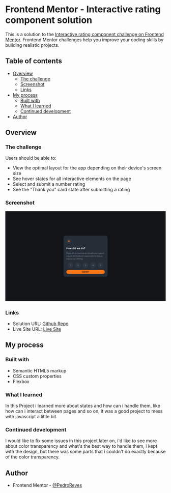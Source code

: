 # Frontend Mentor - Interactive rating component solution

This is a solution to the [Interactive rating component challenge on Frontend Mentor](https://www.frontendmentor.io/challenges/interactive-rating-component-koxpeBUmI). Frontend Mentor challenges help you improve your coding skills by building realistic projects. 

## Table of contents

- [Overview](#overview)
  - [The challenge](#the-challenge)
  - [Screenshot](#screenshot)
  - [Links](#links)
- [My process](#my-process)
  - [Built with](#built-with)
  - [What I learned](#what-i-learned)
  - [Continued development](#continued-development)
- [Author](#author)

## Overview

### The challenge

Users should be able to:

- View the optimal layout for the app depending on their device's screen size
- See hover states for all interactive elements on the page
- Select and submit a number rating
- See the "Thank you" card state after submitting a rating

### Screenshot

![](./screenshot.jpg)

### Links

- Solution URL: [Github Repo](https://github.com/PedroReves/Rating-Component)
- Live Site URL: [Live Site](https://pedroreves.github.io/Rating-Component/)

## My process

### Built with

- Semantic HTML5 markup
- CSS custom properties
- Flexbox

### What I learned

In this Project i learned more about states and how can i handle them, like how can i interact between pages and so on, it was a good project to mess with javascript a little bit.

### Continued development

I would like to fix some issues in this project later on, i'd like to see more about color transparency and what's the best way to handle them, i kept with the design, but there was some parts that i couldn't do exactly because of the color transparency.

## Author

- Frontend Mentor - [@PedroReves](https://www.frontendmentor.io/profile/PedroReves)

